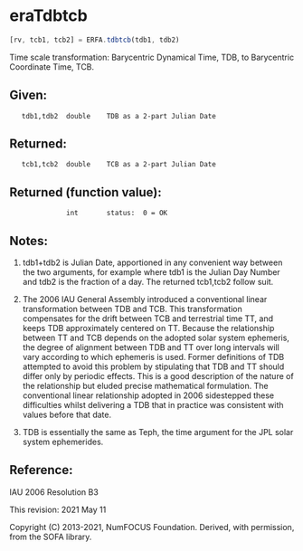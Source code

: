 # eraTdbtcb

```js
[rv, tcb1, tcb2] = ERFA.tdbtcb(tdb1, tdb2)
```

Time scale transformation:  Barycentric Dynamical Time, TDB, to
Barycentric Coordinate Time, TCB.

## Given:
```
   tdb1,tdb2  double    TDB as a 2-part Julian Date
```

## Returned:
```
   tcb1,tcb2  double    TCB as a 2-part Julian Date
```

## Returned (function value):
```
              int       status:  0 = OK
```

## Notes:

1) tdb1+tdb2 is Julian Date, apportioned in any convenient way
   between the two arguments, for example where tdb1 is the Julian
   Day Number and tdb2 is the fraction of a day.  The returned
   tcb1,tcb2 follow suit.

2) The 2006 IAU General Assembly introduced a conventional linear
   transformation between TDB and TCB.  This transformation
   compensates for the drift between TCB and terrestrial time TT,
   and keeps TDB approximately centered on TT.  Because the
   relationship between TT and TCB depends on the adopted solar
   system ephemeris, the degree of alignment between TDB and TT over
   long intervals will vary according to which ephemeris is used.
   Former definitions of TDB attempted to avoid this problem by
   stipulating that TDB and TT should differ only by periodic
   effects.  This is a good description of the nature of the
   relationship but eluded precise mathematical formulation.  The
   conventional linear relationship adopted in 2006 sidestepped
   these difficulties whilst delivering a TDB that in practice was
   consistent with values before that date.

3) TDB is essentially the same as Teph, the time argument for the
   JPL solar system ephemerides.

## Reference:

   IAU 2006 Resolution B3

This revision:  2021 May 11

Copyright (C) 2013-2021, NumFOCUS Foundation.
Derived, with permission, from the SOFA library.
